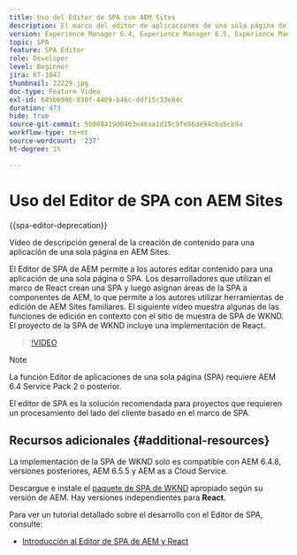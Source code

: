```yaml
---
title: Uso del Editor de SPA con AEM Sites
description: El marco del editor de aplicaciones de una sola página de AEM permite a los autores editar contenido para una aplicación de una sola página o una SPA. Los desarrolladores que utilizan cualquiera de los marcos de React crean una SPA y luego asignan áreas de la SPA a componentes de AEM, lo que permite a los autores utilizar herramientas de edición de AEM Sites familiares.
version: Experience Manager 6.4, Experience Manager 6.5, Experience Manager as a Cloud Service
topic: SPA
feature: SPA Editor
role: Developer
level: Beginner
jira: KT-1047
thumbnail: 22229.jpg
doc-type: Feature Video
exl-id: 645b6986-830f-4409-b46c-ddf15c33e84c
duration: 473
hide: true
source-git-commit: 5b008419d0463e4eaa1d19c9fe86de94cba5cb9a
workflow-type: tm+mt
source-wordcount: '237'
ht-degree: 1%

---
```


# Uso del Editor de SPA con AEM Sites

{{spa-editor-deprecation}}

Vídeo de descripción general de la creación de contenido para una aplicación de una sola página en AEM Sites.

El Editor de SPA de AEM permite a los autores editar contenido para una aplicación de una sola página o SPA. Los desarrolladores que utilizan el marco de React crean una SPA y luego asignan áreas de la SPA a componentes de AEM, lo que permite a los autores utilizar herramientas de edición de AEM Sites familiares. El siguiente vídeo muestra algunas de las funciones de edición en contexto con el sitio de muestra de SPA de WKND. El proyecto de la SPA de WKND incluye una implementación de React.

>[!VIDEO](https://video.tv.adobe.com/v/326771?quality=12&learn=on&captions=spa)

>[!NOTE]
>
> La función Editor de aplicaciones de una sola página (SPA) requiere AEM 6.4 Service Pack 2 o posterior.
>
> El editor de SPA es la solución recomendada para proyectos que requieren un procesamiento del lado del cliente basado en el marco de SPA.

## Recursos adicionales {#additional-resources}

La implementación de la SPA de WKND solo es compatible con AEM 6.4.8, versiones posteriores, AEM 6.5.5 y AEM as a Cloud Service.

Descargue e instale el [paquete de SPA de WKND](https://github.com/adobe/aem-guides-wknd-spa/releases) apropiado según su versión de AEM. Hay versiones independientes para **React**.

Para ver un tutorial detallado sobre el desarrollo con el Editor de SPA, consulte:

* [Introducción al Editor de SPA de AEM y React](https://experienceleague.adobe.com/docs/experience-manager-learn/getting-started-with-aem-headless/spa-editor/react/overview.html?lang=es)
